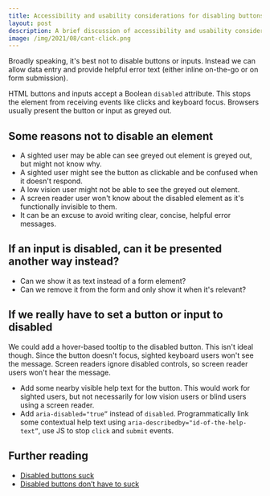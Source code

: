 ```yaml
---
title: Accessibility and usability considerations for disabling buttons and inputs
layout: post
description: A brief discussion of accessibility and usability considerations for (not) disabling buttons and inputs
image: /img/2021/08/cant-click.png
---
```


Broadly speaking, it's best not to disable buttons or inputs. Instead we can allow data entry and provide helpful error text (either inline on-the-go or on form submission).

HTML buttons and inputs accept a Boolean `disabled` attribute. This stops the element from receiving events like clicks and keyboard focus. Browsers usually present the button or input as greyed out.

## Some reasons not to disable an element

- A sighted user may be able can see greyed out element is greyed out, but might not know why.
- A sighted user might see the button as clickable and be confused when it doesn't respond.
- A low vision user might not be able to see the greyed out element.
- A screen reader user won't know about the disabled element as it's functionally invisible to them.
- It can be an excuse to avoid writing clear, concise, helpful error messages.

## If an input is disabled, can it be presented another way instead?

- Can we show it as text instead of a form element?
- Can we remove it from the form and only show it when it's relevant?

## If we really have to set a button or input to disabled

We could add a hover-based tooltip to the disabled button. This isn't ideal though. Since the button doesn't focus, sighted keyboard users won't see the message. Screen readers ignore disabled controls, so screen reader users won't hear the message.

- Add some nearby visible help text for the button. This would work for sighted users, but not necessarily for low vision users or blind users using a screen reader.
- Add `aria-disabled="true”` instead of `disabled`. Programmatically link some contextual help text using `aria-describedby="id-of-the-help-text”`, use JS to stop `click` and `submit` events.

## Further reading

- [Disabled buttons suck](https://axesslab.com/disabled-buttons-suck/)
- [Disabled buttons don’t have to suck](https://stories.justinewin.com/disabled-buttons-dont-have-to-suck-10da0bb6d37e)